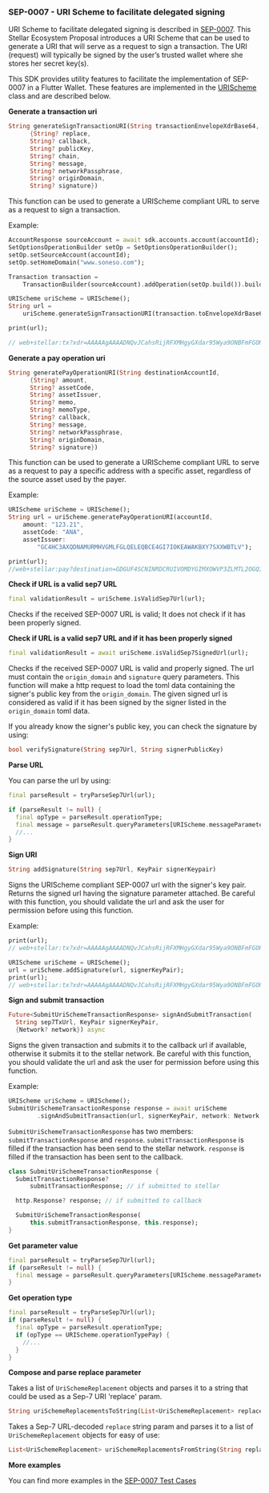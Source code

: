 
### SEP-0007 - URI Scheme to facilitate delegated signing



URI Scheme to facilitate delegated signing is described in [SEP-0007](https://github.com/stellar/stellar-protocol/blob/master/ecosystem/sep-0007.md). This Stellar Ecosystem Proposal introduces a URI Scheme that can be used to generate a URI that will serve as a request to sign a transaction. The URI (request) will typically be signed by the user’s trusted wallet where she stores her secret key(s).

This SDK provides utility features to facilitate the implementation of SEP-0007 in a Flutter Wallet. These features are implemented in the [URIScheme](https://github.com/Soneso/stellar_flutter_sdk/blob/master/lib/src/sep/0007/URIScheme.dart) class and are described below.

**Generate a transaction uri**

```dart
String generateSignTransactionURI(String transactionEnvelopeXdrBase64,
      {String? replace,
      String? callback,
      String? publicKey,
      String? chain,
      String? message,
      String? networkPassphrase,
      String? originDomain,
      String? signature})
```
This function can be used to generate a URIScheme compliant URL to serve as a request to sign a transaction.

Example:

```dart
AccountResponse sourceAccount = await sdk.accounts.account(accountId);
SetOptionsOperationBuilder setOp = SetOptionsOperationBuilder();
setOp.setSourceAccount(accountId);
setOp.setHomeDomain("www.soneso.com");

Transaction transaction =
    TransactionBuilder(sourceAccount).addOperation(setOp.build()).build();

URIScheme uriScheme = URIScheme();
String url =
    uriScheme.generateSignTransactionURI(transaction.toEnvelopeXdrBase64());

print(url);

// web+stellar:tx?xdr=AAAAAgAAAADNQvJCahsRijRFXMHgyGXdar95Wya9ONBFmFGORBZkWAAAAGQABwWpAAAAKwAAAAAAAAAAAAAAAQAAAAEAAAAAzULyQmobEYo0RVzB4Mhl3Wq%2FeVsmvTjQRZhRjkQWZFgAAAAFAAAAAAAAAAAAAAAAAAAAAAAAAAAAAAAAAAAAAAAAAAEAAAAOd3d3LnNvbmVzby5jb20AAAAAAAAAAAAAAAAAAA%3D%3D
```

**Generate a pay operation uri**

```dart
String generatePayOperationURI(String destinationAccountId,
      {String? amount,
      String? assetCode,
      String? assetIssuer,
      String? memo,
      String? memoType,
      String? callback,
      String? message,
      String? networkPassphrase,
      String? originDomain,
      String? signature})
```

This function can be used to generate a URIScheme compliant URL to serve as a request to pay a specific address with a specific asset, regardless of the source asset used by the payer.

Example:

```dart
URIScheme uriScheme = URIScheme();
String url = uriScheme.generatePayOperationURI(accountId,
    amount: "123.21",
    assetCode: "ANA",
    assetIssuer:
        "GC4HC3AXQDNAMURMHVGMLFGLQELEQBCE4GI7IOKEAWAKBXY7SXXWBTLV");

print(url);
//web+stellar:pay?destination=GDGUF4SCNINRDCRUIVOMDYGIMXOWVP3ZLMTL2OGQIWMFDDSECZSFQMQV&amount=123.21&asset_code=ANA&asset_issuer=GC4HC3AXQDNAMURMHVGMLFGLQELEQBCE4GI7IOKEAWAKBXY7SXXWBTLV
```

**Check if URL is a valid sep7 URL**
```dart
final validationResult = uriScheme.isValidSep7Url(url);
```
Checks if the received SEP-0007 URL is valid; It does not check if it has been properly signed.

**Check if URL is a valid sep7 URL and if it has been properly signed**

```dart
final validationResult = await uriScheme.isValidSep7SignedUrl(url);
```

Checks if the received SEP-0007 URL is valid and properly signed. The url must contain the 
`origin_domain` and `signature` query parameters. This function will make a http request 
to load the toml data containing the signer's public key from the `origin_domain`.
The given signed url is considered as valid if it has been signed by the signer 
listed in the `origin_domain` toml data.

If you already know the signer's public key, you can check the signature by using:
```dart
bool verifySignature(String sep7Url, String signerPublicKey)
```

**Parse URL**

You can parse the url by using:

```dart
final parseResult = tryParseSep7Url(url);

if (parseResult != null) {
  final opType = parseResult.operationType;
  final message = parseResult.queryParameters[URIScheme.messageParameterName];
  //...
}
```

**Sign URI**

```dart
String addSignature(String sep7Url, KeyPair signerKeypair)
```
Signs the URIScheme compliant SEP-0007 url with the signer's key pair. Returns the signed url having the signature parameter attached.
Be careful with this function, you should validate the url and ask the user for permission before using this function.

Example:

```dart
print(url);
// web+stellar:tx?xdr=AAAAAgAAAADNQvJCahsRijRFXMHgyGXdar95Wya9ONBFmFGORBZkWAAAAGQABwWpAAAAKwAAAAAAAAAAAAAAAQAAAAEAAAAAzULyQmobEYo0RVzB4Mhl3Wq%2FeVsmvTjQRZhRjkQWZFgAAAAFAAAAAAAAAAAAAAAAAAAAAAAAAAAAAAAAAAAAAAAAAAEAAAAOd3d3LnNvbmVzby5jb20AAAAAAAAAAAAAAAAAAA%3D%3D&origin_domain=place.domain.com

URIScheme uriScheme = URIScheme();
url = uriScheme.addSignature(url, signerKeyPair);
print(url);
// web+stellar:tx?xdr=AAAAAgAAAADNQvJCahsRijRFXMHgyGXdar95Wya9ONBFmFGORBZkWAAAAGQABwWpAAAAKwAAAAAAAAAAAAAAAQAAAAEAAAAAzULyQmobEYo0RVzB4Mhl3Wq%2FeVsmvTjQRZhRjkQWZFgAAAAFAAAAAAAAAAAAAAAAAAAAAAAAAAAAAAAAAAAAAAAAAAEAAAAOd3d3LnNvbmVzby5jb20AAAAAAAAAAAAAAAAAAA%3D%3D&origin_domain=place.domain.com&signature=bIZ53bPKkNe0OoNK8PGLTnzHS%2FBCMzXTvwv1mc4DWc0XC4%2Bp197AmUB%2FIPL1UZAega7cLYv7%2F%2FaflB7CLGqZCw%3D%3D
```

**Sign and submit transaction**

```dart
Future<SubmitUriSchemeTransactionResponse> signAndSubmitTransaction(
  String sep7TxUrl, KeyPair signerKeyPair,
  {Network? network}) async 
```
Signs the given transaction and submits it to the callback url if available, otherwise it submits it to the stellar network.
Be careful with this function, you should validate the url and ask the user for permission before using this function.

Example:

```dart
URIScheme uriScheme = URIScheme();
SubmitUriSchemeTransactionResponse response = await uriScheme
        .signAndSubmitTransaction(url, signerKeyPair, network: Network.TESTNET);
```

```SubmitUriSchemeTransactionResponse``` has two members: ```submitTransactionResponse``` and ```response```. ```submitTransactionResponse``` is filled if the transaction has been send to the stellar network. ```response``` is filled if the transaction has been sent to the callback.

```dart
class SubmitUriSchemeTransactionResponse {
  SubmitTransactionResponse?
      submitTransactionResponse; // if submitted to stellar

  http.Response? response; // if submitted to callback

  SubmitUriSchemeTransactionResponse(
      this.submitTransactionResponse, this.response);
}
```

**Get parameter value**

```dart
final parseResult = tryParseSep7Url(url);
if (parseResult != null) {
  final message = parseResult.queryParameters[URIScheme.messageParameterName];
}
```

**Get operation type**

```dart
final parseResult = tryParseSep7Url(url);
if (parseResult != null) {
  final opType = parseResult.operationType;
  if (opType == URIScheme.operationTypePay) {
    //...
  } 
}
```

**Compose and parse replace parameter**

Takes a list of `UriSchemeReplacement` objects and parses it to a string that
could be used as a Sep-7 URI 'replace' param.

```dart
String uriSchemeReplacementsToString(List<UriSchemeReplacement> replacements)
```

Takes a Sep-7 URL-decoded `replace` string param and parses it to a list of
`UriSchemeReplacement` objects for easy of use:

```dart
List<UriSchemeReplacement> uriSchemeReplacementsFromString(String replace) 
```

**More examples**

You can find more examples in the [SEP-0007 Test Cases](https://github.com/Soneso/stellar_flutter_sdk/blob/master/test/sep0007_test.dart)